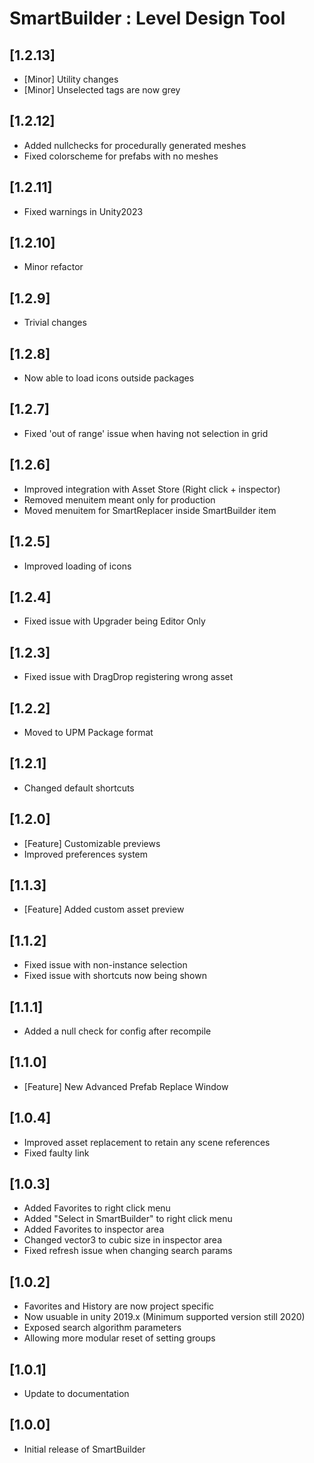 # SmartBuilder : Level Design Tool

## [1.2.13]
- [Minor] Utility changes
- [Minor]  Unselected tags are now grey 

## [1.2.12]
- Added nullchecks for procedurally generated meshes
- Fixed colorscheme for prefabs with no meshes

## [1.2.11]
- Fixed warnings in Unity2023

## [1.2.10]
- Minor refactor

## [1.2.9]
- Trivial changes

## [1.2.8]
- Now able to load icons outside packages

## [1.2.7]
- Fixed 'out of range' issue when having not selection in grid

## [1.2.6]
- Improved integration with Asset Store (Right click + inspector)
- Removed menuitem meant only for production
- Moved menuitem for SmartReplacer inside SmartBuilder item

## [1.2.5]
- Improved loading of icons

## [1.2.4]
- Fixed issue with Upgrader being Editor Only

## [1.2.3]
- Fixed issue with DragDrop registering wrong asset

## [1.2.2]
- Moved to UPM Package format

## [1.2.1]
- Changed default shortcuts

## [1.2.0]
- [Feature] Customizable previews
- Improved preferences system

## [1.1.3]
- [Feature] Added custom asset preview

## [1.1.2]
- Fixed issue with non-instance selection
- Fixed issue with shortcuts now being shown

## [1.1.1]
- Added a null check for config after recompile

## [1.1.0]
- [Feature] New Advanced Prefab Replace Window

## [1.0.4]
- Improved asset replacement to retain any scene references
- Fixed faulty link

## [1.0.3]
- Added Favorites to right click menu
- Added "Select in SmartBuilder" to right click menu
- Added Favorites to inspector area
- Changed vector3 to cubic size in inspector area
- Fixed refresh issue when changing search params

## [1.0.2]
- Favorites and History are now project specific
- Now usuable in unity 2019.x (Minimum supported version still 2020)
- Exposed search algorithm parameters
- Allowing more modular reset of setting groups

## [1.0.1]
- Update to documentation

## [1.0.0]
- Initial release of SmartBuilder

